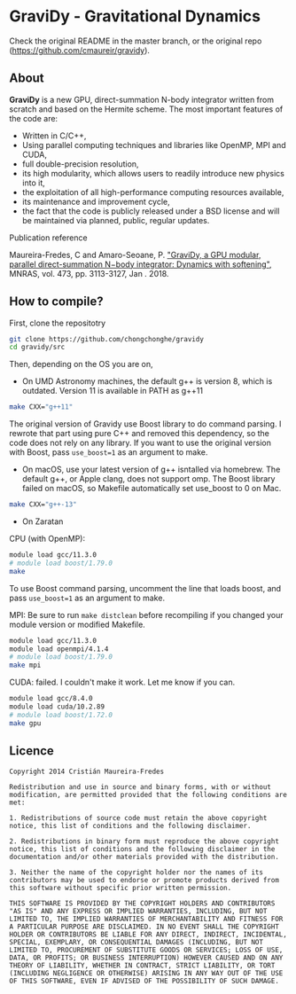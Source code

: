 # GraviDy -  Gravitational Dynamics

Check the original README in the master branch, or the original repo (https://github.com/cmaureir/gravidy).

## About

**GraviDy** is a new GPU, direct-summation N-body integrator written from scratch and based on the
Hermite scheme. The most important features of the code are:

 * Written in C/C++,
 * Using parallel computing techniques and libraries like OpenMP, MPI and CUDA,
 * full double-precision resolution,
 * its high modularity, which allows users to readily introduce new physics into it,
 * the exploitation of all high-performance computing resources available,
 * its maintenance and improvement cycle,
 * the fact that the code is publicly released under a BSD license and will be maintained via planned, public, regular updates.

Publication reference

Maureira-Fredes, C and Amaro-Seoane, P. ["GraviDy, a GPU modular, parallel direct-summation N−body integrator: Dynamics with softening"](https://arxiv.org/abs/1702.00440), MNRAS, vol. 473, pp. 3113-3127, Jan . 2018.

## How to compile?

First, clone the repositotry

```sh
git clone https://github.com/chongchonghe/gravidy
cd gravidy/src
```

Then, depending on the OS you are on, 

- On UMD Astronomy machines, the default g++ is version 8, which is outdated. Version 11 is available in PATH as g++11

```sh
make CXX="g++11"
```

The original version of Gravidy use Boost library to do command parsing. I rewrote that part using pure C++ and removed this dependency, so the code does not rely on any library. If you want to use the original version with Boost, pass `use_boost=1` as an argument to make.

- On macOS, use your latest version of g++ isntalled via homebrew. The default g++, or Apple clang, does not support omp. The Boost library failed on macOS, so Makefile automatically set use_boost to 0 on Mac. 

```sh
make CXX="g++-13"
```

- On Zaratan

CPU (with OpenMP):

```sh
module load gcc/11.3.0
# module load boost/1.79.0
make
```

To use Boost command parsing, uncomment the line that loads boost, and pass `use_boost=1` as an argument to make.

MPI: Be sure to run `make distclean` before recompiling if you changed your module version or modified Makefile.

```sh
module load gcc/11.3.0
module load openmpi/4.1.4
# module load boost/1.79.0
make mpi
```

CUDA: failed. I couldn't make it work. Let me know if you can.

```sh
module load gcc/8.4.0
module load cuda/10.2.89
# module load boost/1.72.0
make gpu
```


## Licence

```
Copyright 2014 Cristián Maureira-Fredes

Redistribution and use in source and binary forms, with or without modification, are permitted provided that the following conditions are met:

1. Redistributions of source code must retain the above copyright notice, this list of conditions and the following disclaimer.

2. Redistributions in binary form must reproduce the above copyright notice, this list of conditions and the following disclaimer in the documentation and/or other materials provided with the distribution.

3. Neither the name of the copyright holder nor the names of its contributors may be used to endorse or promote products derived from this software without specific prior written permission.

THIS SOFTWARE IS PROVIDED BY THE COPYRIGHT HOLDERS AND CONTRIBUTORS "AS IS" AND ANY EXPRESS OR IMPLIED WARRANTIES, INCLUDING, BUT NOT LIMITED TO, THE IMPLIED WARRANTIES OF MERCHANTABILITY AND FITNESS FOR A PARTICULAR PURPOSE ARE DISCLAIMED. IN NO EVENT SHALL THE COPYRIGHT HOLDER OR CONTRIBUTORS BE LIABLE FOR ANY DIRECT, INDIRECT, INCIDENTAL, SPECIAL, EXEMPLARY, OR CONSEQUENTIAL DAMAGES (INCLUDING, BUT NOT LIMITED TO, PROCUREMENT OF SUBSTITUTE GOODS OR SERVICES; LOSS OF USE, DATA, OR PROFITS; OR BUSINESS INTERRUPTION) HOWEVER CAUSED AND ON ANY THEORY OF LIABILITY, WHETHER IN CONTRACT, STRICT LIABILITY, OR TORT (INCLUDING NEGLIGENCE OR OTHERWISE) ARISING IN ANY WAY OUT OF THE USE OF THIS SOFTWARE, EVEN IF ADVISED OF THE POSSIBILITY OF SUCH DAMAGE.
```
